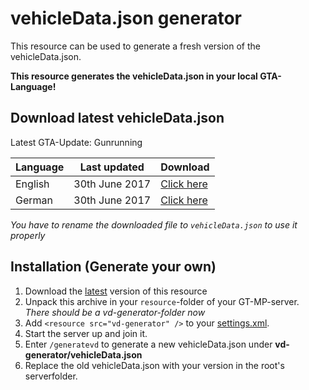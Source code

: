 # vehicleData.json generator

This resource can be used to generate a fresh version of the vehicleData.json.

**This resource generates the vehicleData.json in your local GTA-Language!**

## Download latest vehicleData.json
Latest GTA-Update: Gunrunning

Language | Last updated | Download
--- | --- | ---
English | 30th June 2017 | [Click here](https://github.com/Micky5991/GT-MP-vehicleData/releases/download/v1.0.0/vehicleData-en.json)
German | 30th June 2017 | [Click here](https://github.com/Micky5991/GT-MP-vehicleData/releases/download/v1.0.0/vehicleData-de.json)

*You have to rename the downloaded file to `vehicleData.json` to use it properly*


## Installation (Generate your own)
1. Download the [latest](https://github.com/Micky5991/GT-MP-vehicleData/releases/latest) version of this resource
2. Unpack this archive in your `resource`-folder of your GT-MP-server. _There should be a vd-generator-folder now_
3. Add `<resource src="vd-generator" />` to your [settings.xml](https://wiki.gt-mp.net/index.php?title=Settings.xml).
4. Start the server up and join it.
5. Enter `/generatevd` to generate a new vehicleData.json under **vd-generator/vehicleData.json**
6. Replace the old vehicleData.json with your version in the root's serverfolder.
